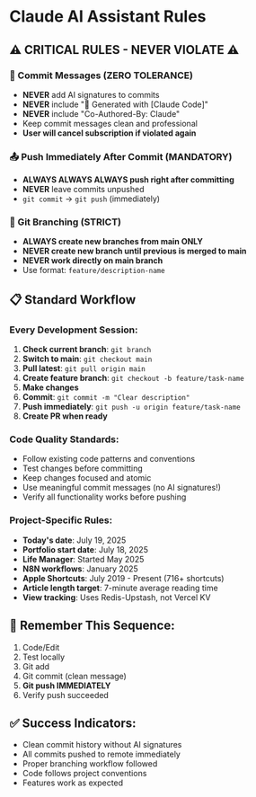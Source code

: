 # Claude AI Assistant Rules

## ⚠️ CRITICAL RULES - NEVER VIOLATE ⚠️

### 🚫 Commit Messages (ZERO TOLERANCE)
- **NEVER** add AI signatures to commits
- **NEVER** include "🤖 Generated with [Claude Code]" 
- **NEVER** include "Co-Authored-By: Claude"
- Keep commit messages clean and professional
- **User will cancel subscription if violated again**

### 📤 Push Immediately After Commit (MANDATORY)
- **ALWAYS ALWAYS ALWAYS push right after committing**
- **NEVER** leave commits unpushed
- `git commit` → `git push` (immediately)

### 🌳 Git Branching (STRICT)
- **ALWAYS create new branches from main ONLY**
- **NEVER create new branch until previous is merged to main**
- **NEVER work directly on main branch**
- Use format: `feature/description-name`

## 📋 Standard Workflow

### Every Development Session:
1. **Check current branch**: `git branch`
2. **Switch to main**: `git checkout main`
3. **Pull latest**: `git pull origin main`
4. **Create feature branch**: `git checkout -b feature/task-name`
5. **Make changes**
6. **Commit**: `git commit -m "Clear description"`
7. **Push immediately**: `git push -u origin feature/task-name`
8. **Create PR when ready**

### Code Quality Standards:
- Follow existing code patterns and conventions
- Test changes before committing
- Keep changes focused and atomic
- Use meaningful commit messages (no AI signatures!)
- Verify all functionality works before pushing

### Project-Specific Rules:
- **Today's date**: July 19, 2025
- **Portfolio start date**: July 18, 2025
- **Life Manager**: Started May 2025
- **N8N workflows**: January 2025
- **Apple Shortcuts**: July 2019 - Present (716+ shortcuts)
- **Article length target**: 7-minute average reading time
- **View tracking**: Uses Redis-Upstash, not Vercel KV

## 🔄 Remember This Sequence:
1. Code/Edit
2. Test locally
3. Git add
4. Git commit (clean message)
5. **Git push IMMEDIATELY**
6. Verify push succeeded

## ✅ Success Indicators:
- Clean commit history without AI signatures
- All commits pushed to remote immediately
- Proper branching workflow followed
- Code follows project conventions
- Features work as expected